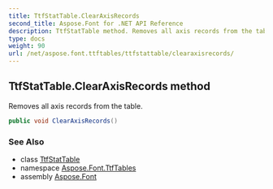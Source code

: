 ```yaml
---
title: TtfStatTable.ClearAxisRecords
second_title: Aspose.Font for .NET API Reference
description: TtfStatTable method. Removes all axis records from the table
type: docs
weight: 90
url: /net/aspose.font.ttftables/ttfstattable/clearaxisrecords/
---
```

## TtfStatTable.ClearAxisRecords method

Removes all axis records from the table.

```csharp
public void ClearAxisRecords()
```

### See Also

* class [TtfStatTable](../)
* namespace [Aspose.Font.TtfTables](../../../aspose.font.ttftables/)
* assembly [Aspose.Font](../../../)


